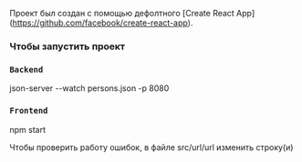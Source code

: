Проект был создан с помощью дефолтного [Create React App]
(https://github.com/facebook/create-react-app).

### Чтобы запустить проект

### `Backend`
json-server --watch persons.json -p 8080 <br />

### `Frontend`
npm start <br />

Чтобы проверить работу ошибок, в файле src/url/url изменить строку(и)

